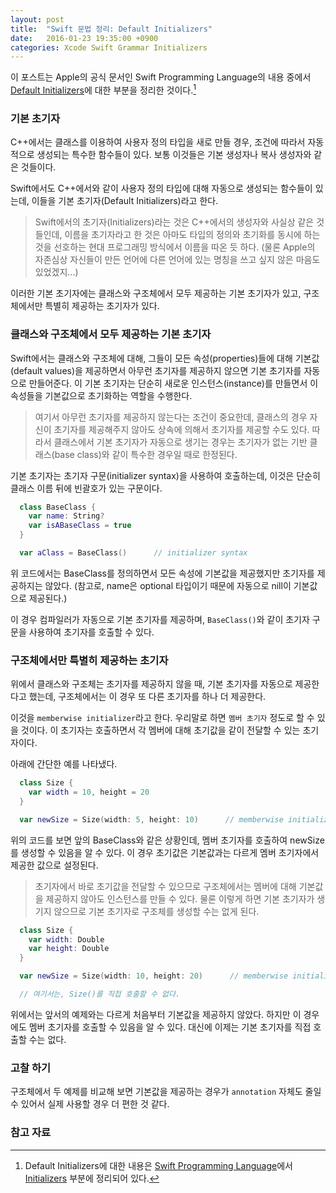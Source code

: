 ```yaml
---
layout: post
title:  "Swift 문법 정리: Default Initializers"
date:   2016-01-23 19:35:00 +0900
categories: Xcode Swift Grammar Initializers
---
```


이 포스트는 Apple의 공식 문서인 Swift Programming Language의 내용 중에서 [Default Initializers](https://developer.apple.com/library/ios/documentation/Swift/Conceptual/Swift_Programming_Language/Initialization.html#//apple_ref/doc/uid/TP40014097-CH18-ID203)에 대한 부분을 정리한 것이다.[^Default Initializers]


### 기본 초기자

C++에서는 클래스를 이용하여 사용자 정의 타입을 새로 만들 경우, 조건에 따라서 자동적으로 생성되는 특수한 함수들이 있다. 보통 이것들은 기본 생성자나 복사 생성자와 같은 것들이다.

Swift에서도 C++에서와 같이 사용자 정의 타입에 대해 자동으로 생성되는 함수들이 있는데, 이들을 기본 초기자(Default Initializers)라고 한다.

> Swift에서의 초기자(Initializers)라는 것은 C++에서의 생성자와 사실상 같은 것들인데, 이름을 초기자라고 한 것은 아마도 타입의 정의와 초기화를 동시에 하는 것을 선호하는 현대 프로그래밍 방식에서 이름을 따온 듯 하다. (물론 Apple의 자존심상 자신들이 만든 언어에 다른 언어에 있는 명칭을 쓰고 싶지 않은 마음도 있었겠지...)

이러한 기본 초기자에는 클래스와 구조체에서 모두 제공하는 기본 초기자가 있고, 구조체에서만 특별히 제공하는 초기자가 있다.


### 클래스와 구조체에서 모두 제공하는 기본 초기자

Swift에서는 클래스와 구조체에 대해, 그들이 모든 속성(properties)들에 대해 기본값(default values)을 제공하면서 아무런 초기자를 제공하지 않으면 기본 초기자를 자동으로 만들어준다. 이 기본 초기자는 단순히 새로운 인스턴스(instance)를 만들면서 이 속성들을 기본값으로 초기화하는 역할을 수행한다.

> 여기서 아무런 초기자를 제공하지 않는다는 조건이 중요한데, 클래스의 경우 자신이 초기자를 제공해주지 않아도 상속에 의해서 초기자를 제공할 수도 있다. 따라서 클래스에서 기본 초기자가 자동으로 생기는 경우는 초기자가 없는 기반 클래스(base class)와 같이 특수한 경우일 때로 한정된다.

기본 초기자는 초기자 구문(initializer syntax)을 사용하여 호출하는데, 이것은 단순히 클래스 이름 뒤에 빈괄호가 있는 구문이다.

```Swift
  class BaseClass {
    var name: String?
    var isABaseClass = true
  }

  var aClass = BaseClass()      // initializer syntax
```

위 코드에서는 BaseClass를 정의하면서 모든 속성에 기본값을 제공했지만 초기자를 제공하지는 않았다. (참고로, name은 optional 타입이기 때문에 자동으로 nill이 기본값으로 제공된다.)

이 경우 컴파일러가 자동으로 기본 초기자를 제공하며, `BaseClass()`와 같이 초기자 구문을 사용하여 초기자를 호출할 수 있다.


### 구조체에서만 특별히 제공하는 초기자

위에서 클래스와 구조체는 초기자를 제공하지 않을 때, 기본 초기자를 자동으로 제공한다고 했는데, 구조체에서는 이 경우 또 다른 초기자를 하나 더 제공한다.

이것을 `memberwise initializer`라고 한다. 우리말로 하면 `멤버 초기자` 정도로 할 수 있을 것이다. 이 초기자는 호출하면서 각 멤버에 대해 초기값을 같이 전달할 수 있는 초기자이다.

아래에 간단한 예를 나타냈다.

```Swift
  class Size {
    var width = 10, height = 20
  }

  var newSize = Size(width: 5, height: 10)      // memberwise initializer
```

위의 코드를 보면 앞의 BaseClass와 같은 상황인데, 멤버 초기자를 호출하여 newSize를 생성할 수 있음을 알 수 있다. 이 경우 초기값은 기본값과는 다르게 멤버 초기자에서 제공한 값으로 설정된다.

> 초기자에서 바로 초기값을 전달할 수 있으므로 구조체에서는 멤버에 대해 기본값을 제공하지 않아도 인스턴스를 만들 수 있다. 물론 이렇게 하면 기본 초기자가 생기지 않으므로 기본 초기자로 구조체를 생성할 수는 없게 된다.

```Swift
  class Size {
    var width: Double                             
    var height: Double
  }

  var newSize = Size(width: 10, height: 20)      // memberwise initializer

  // 여기서는, Size()를 직접 호출할 수 없다.
```

위에서는 앞서의 예제와는 다르게 처음부터 기본값을 제공하지 않았다. 하지만 이 경우에도 멤버 초기자를 호출할 수 있음을 알 수 있다. 대신에 이제는 기본 초기자를 직접 호출할 수는 없다.


### 고찰 하기

구조체에서 두 예제를 비교해 보면 기본값을 제공하는 경우가 `annotation` 자체도 줄일 수 있어서 실제 사용할 경우 더 편한 것 같다.


### 참고 자료

[^Default Initializers]: Default Initializers에 대한 내용은 [Swift Programming Language](https://developer.apple.com/library/ios/documentation/Swift/Conceptual/Swift_Programming_Language/index.html)에서 [Initializers](https://developer.apple.com/library/ios/documentation/Swift/Conceptual/Swift_Programming_Language/Initialization.html#//apple_ref/doc/uid/TP40014097-CH18-ID203) 부분에 정리되어 있다.
